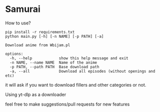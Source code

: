# Samurai

How to use? 
```
pip install -r requirements.txt
python main.py [-h] [-n NAME] [-p PATH] [-a]

Download anime from Wbijam.pl

options:
  -h, --help            show this help message and exit
  -n NAME, --name NAME  Name of the anime
  -p PATH, --path PATH  Base download path
  -a, --all             Download all episodes (without openings and etc)
```
it will ask if you want to download fillers and other categories or not.

Using yt-dlp as a downloader

feel free to make suggestions/pull requests for new features
